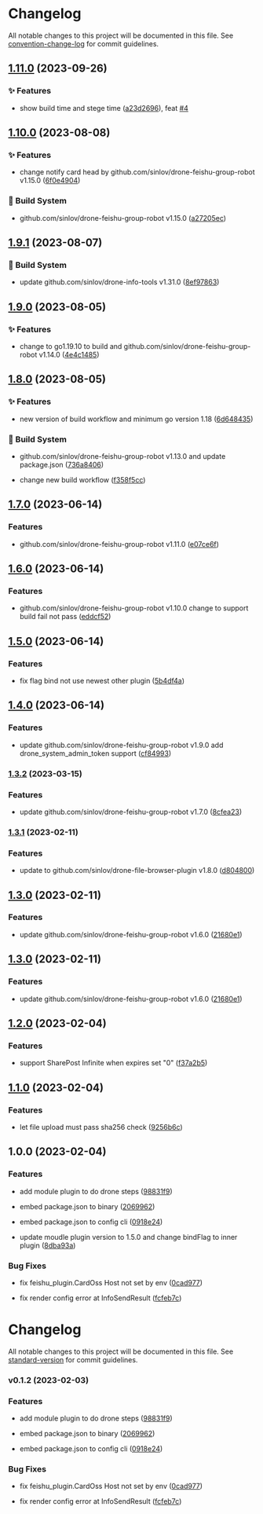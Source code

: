 # Changelog

All notable changes to this project will be documented in this file. See [convention-change-log](https://github.com/convention-change/convention-change-log) for commit guidelines.

## [1.11.0](https://github.com/sinlov/drone-feishu-robot-oss/compare/1.10.0...v1.11.0) (2023-09-26)

### ✨ Features

* show build time and stege time ([a23d2696](https://github.com/sinlov/drone-feishu-robot-oss/commit/a23d269686c11e256227df826e1a262044ee2947)), feat [#4](https://github.com/sinlov/drone-feishu-robot-oss/issues/4)

## [1.10.0](https://github.com/sinlov/drone-feishu-robot-oss/compare/1.9.1...v1.10.0) (2023-08-08)

### ✨ Features

* change notify card head by github.com/sinlov/drone-feishu-group-robot v1.15.0 ([6f0e4904](https://github.com/sinlov/drone-feishu-robot-oss/commit/6f0e49043995e34dfecdcb379651330365ad4dd4))

### 👷‍ Build System

* github.com/sinlov/drone-feishu-group-robot v1.15.0 ([a27205ec](https://github.com/sinlov/drone-feishu-robot-oss/commit/a27205ec1febf3ef2a6267d49c5fffec2fb37164))

## [1.9.1](https://github.com/sinlov/drone-feishu-robot-oss/compare/1.9.0...v1.9.1) (2023-08-07)

### 👷‍ Build System

* update github.com/sinlov/drone-info-tools v1.31.0 ([8ef97863](https://github.com/sinlov/drone-feishu-robot-oss/commit/8ef978630952cd498e812f3a8b47d08ac44249c9))

## [1.9.0](https://github.com/sinlov/drone-feishu-robot-oss/compare/1.8.0...v1.9.0) (2023-08-05)

### ✨ Features

* change to go1.19.10 to build and github.com/sinlov/drone-feishu-group-robot v1.14.0 ([4e4c1485](https://github.com/sinlov/drone-feishu-robot-oss/commit/4e4c1485e0af20e5f912ce718ac9f288fcfb3f46))

## [1.8.0](https://github.com/sinlov/drone-feishu-robot-oss/compare/1.7.0...v1.8.0) (2023-08-05)

### ✨ Features

* new version of build workflow and minimum go version 1.18 ([6d648435](https://github.com/sinlov/drone-feishu-robot-oss/commit/6d6484357feafce2514b6c7f8133c367b3dac5d1))

### 👷‍ Build System

* github.com/sinlov/drone-feishu-group-robot v1.13.0 and update package.json ([736a8406](https://github.com/sinlov/drone-feishu-robot-oss/commit/736a8406cb6ca8a018550be37778ab65276a0568))

* change new build workflow ([f358f5cc](https://github.com/sinlov/drone-feishu-robot-oss/commit/f358f5cca871229e7a166b5aff7d6a47d3cedc71))

## [1.7.0](https://github.com/sinlov/drone-feishu-robot-oss/compare/v1.6.0...v1.7.0) (2023-06-14)

### Features

* github.com/sinlov/drone-feishu-group-robot v1.11.0 ([e07ce6f](https://github.com/sinlov/drone-feishu-robot-oss/commit/e07ce6ff9aff5ea15a385cc5f0a40a31700a7628))

## [1.6.0](https://github.com/sinlov/drone-feishu-robot-oss/compare/v1.5.0...v1.6.0) (2023-06-14)

### Features

* github.com/sinlov/drone-feishu-group-robot v1.10.0 change to support build fail not pass ([eddcf52](https://github.com/sinlov/drone-feishu-robot-oss/commit/eddcf52920c90c7509f377db426ab5e6015f4851))

## [1.5.0](https://github.com/sinlov/drone-feishu-robot-oss/compare/v1.4.0...v1.5.0) (2023-06-14)

### Features

* fix flag bind not use newest other plugin ([5b4df4a](https://github.com/sinlov/drone-feishu-robot-oss/commit/5b4df4a962c508cc178bb5495d1d7f646bb07fc7))

## [1.4.0](https://github.com/sinlov/drone-feishu-robot-oss/compare/v1.3.2...v1.4.0) (2023-06-14)

### Features

* update github.com/sinlov/drone-feishu-group-robot v1.9.0 add drone_system_admin_token support ([cf84993](https://github.com/sinlov/drone-feishu-robot-oss/commit/cf8499389113176b63ad99300febf446e3e9eb15))

### [1.3.2](https://github.com/sinlov/drone-feishu-robot-oss/compare/v1.3.1...v1.3.2) (2023-03-15)

### Features

* update github.com/sinlov/drone-feishu-group-robot v1.7.0 ([8cfea23](https://github.com/sinlov/drone-feishu-robot-oss/commit/8cfea23c6c6a0fd6b8c23a028b29f5cec295b9d4))

### [1.3.1](https://github.com/sinlov/drone-feishu-robot-oss/compare/v1.3.0...v1.3.1) (2023-02-11)

### Features

* update to github.com/sinlov/drone-file-browser-plugin v1.8.0 ([d804800](https://github.com/sinlov/drone-feishu-robot-oss/commit/d804800eabca5145d9fd67482b7efaa33deb3321))

## [1.3.0](https://github.com/sinlov/drone-feishu-robot-oss/compare/v1.2.0...v1.3.0) (2023-02-11)

### Features

* update github.com/sinlov/drone-feishu-group-robot v1.6.0 ([21680e1](https://github.com/sinlov/drone-feishu-robot-oss/commit/21680e108c08bb9e8a2688249fa73b68074bc1d6))

## [1.3.0](https://github.com/sinlov/drone-feishu-robot-oss/compare/v1.2.0...v1.3.0) (2023-02-11)

### Features

* update github.com/sinlov/drone-feishu-group-robot v1.6.0 ([21680e1](https://github.com/sinlov/drone-feishu-robot-oss/commit/21680e108c08bb9e8a2688249fa73b68074bc1d6))

## [1.2.0](https://github.com/sinlov/drone-feishu-robot-oss/compare/v1.1.0...v1.2.0) (2023-02-04)

### Features

* support SharePost Infinite when expires set "0" ([f37a2b5](https://github.com/sinlov/drone-feishu-robot-oss/commit/f37a2b59617fa0c0aa5b52314ff223bf75b4ee5b))

## [1.1.0](https://github.com/sinlov/drone-feishu-robot-oss/compare/v1.0.0...v1.1.0) (2023-02-04)

### Features

* let file upload must pass sha256 check ([9256b6c](https://github.com/sinlov/drone-feishu-robot-oss/commit/9256b6ce5283d6ff9b14502de06e27d2b9c869f8))

## 1.0.0 (2023-02-04)

### Features

* add module plugin to do drone steps ([98831f9](https://github.com/sinlov/drone-feishu-robot-oss/commit/98831f91212f81f5bdcbed0747c15fcf84a94cf7))

* embed package.json to binary ([2069962](https://github.com/sinlov/drone-feishu-robot-oss/commit/2069962c9ab8cc0fbf08869c84855ba856de2872))

* embed package.json to config cli ([0918e24](https://github.com/sinlov/drone-feishu-robot-oss/commit/0918e24e5ef4e4e2d551ca08bd82a38292dc5dbf))

* update moudle plugin version to 1.5.0 and change bindFlag to inner plugin ([8dba93a](https://github.com/sinlov/drone-feishu-robot-oss/commit/8dba93a967bc991d61531dd581177a2862d1247b))

### Bug Fixes

* fix feishu_plugin.CardOss Host not set by env ([0cad977](https://github.com/sinlov/drone-feishu-robot-oss/commit/0cad977071380abafa4023be7827aae1afb17314))

* fix render config error at InfoSendResult ([fcfeb7c](https://github.com/sinlov/drone-feishu-robot-oss/commit/fcfeb7c3fe7e0f8f0dda278221801f04c5277066))

# Changelog

All notable changes to this project will be documented in this file. See [standard-version](https://github.com/conventional-changelog/standard-version) for commit guidelines.

### v0.1.2 (2023-02-03)

### Features

* add module plugin to do drone steps ([98831f9](https://github.com/sinlov/drone-feishu-robot-oss/commit/98831f91212f81f5bdcbed0747c15fcf84a94cf7))

* embed package.json to binary ([2069962](https://github.com/sinlov/drone-feishu-robot-oss/commit/2069962c9ab8cc0fbf08869c84855ba856de2872))

* embed package.json to config cli ([0918e24](https://github.com/sinlov/drone-feishu-robot-oss/commit/0918e24e5ef4e4e2d551ca08bd82a38292dc5dbf))

### Bug Fixes

* fix feishu_plugin.CardOss Host not set by env ([0cad977](https://github.com/sinlov/drone-feishu-robot-oss/commit/0cad977071380abafa4023be7827aae1afb17314))

* fix render config error at InfoSendResult ([fcfeb7c](https://github.com/sinlov/drone-feishu-robot-oss/commit/fcfeb7c3fe7e0f8f0dda278221801f04c5277066))
